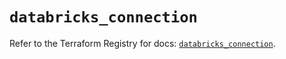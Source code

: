 # `databricks_connection`

Refer to the Terraform Registry for docs: [`databricks_connection`](https://registry.terraform.io/providers/databricks/databricks/1.54.0/docs/resources/connection).
